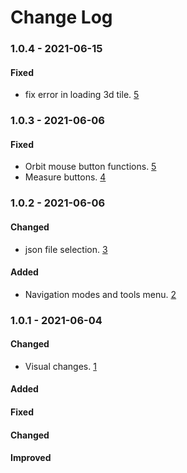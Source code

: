 # Change Log

### 1.0.4 - 2021-06-15
#### Fixed

- fix error in loading 3d tile. [5](https://github.com/Construkted-Reality/3DT-Local-viewer/issues/6)

### 1.0.3 - 2021-06-06

#### Fixed

- Orbit mouse button functions. [5](https://github.com/Construkted-Reality/3DT-Local-viewer/issues/5)
- Measure buttons. [4](https://github.com/Construkted-Reality/3DT-Local-viewer/issues/4)

### 1.0.2 - 2021-06-06

#### Changed
-  json file selection. [3](https://github.com/Construkted-Reality/3DT-Local-viewer/issues/3)

#### Added
-  Navigation modes and tools menu. [2](https://github.com/Construkted-Reality/3DT-Local-viewer/issues/2)

### 1.0.1 - 2021-06-04

#### Changed
-  Visual changes. [1](https://github.com/Construkted-Reality/3DT-Local-viewer/issues/1)

 
#### Added
#### Fixed
#### Changed
#### Improved
